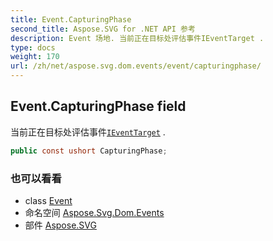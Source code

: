 ```yaml
---
title: Event.CapturingPhase
second_title: Aspose.SVG for .NET API 参考
description: Event 场地. 当前正在目标处评估事件IEventTarget .
type: docs
weight: 170
url: /zh/net/aspose.svg.dom.events/event/capturingphase/
---
```

## Event.CapturingPhase field

当前正在目标处评估事件[`IEventTarget`](../../ieventtarget/) .

```csharp
public const ushort CapturingPhase;
```

### 也可以看看

* class [Event](../)
* 命名空间 [Aspose.Svg.Dom.Events](../../event/)
* 部件 [Aspose.SVG](../../../)


